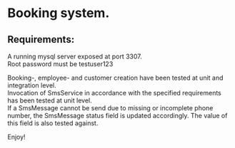 <h1>Booking system.</h1>
<h2>Requirements:</h2>
A running mysql server exposed at port 3307.
<br>Root password must be testuser123

Booking-, employee- and customer creation have been tested at unit and integration level.
<br>
Invocation of SmsService in accordance with the specified requirements has been tested at unit level.
<br>
If a SmsMessage cannot be send due to missing or incomplete phone number, the SmsMessage status field is updated accordingly. The value of this field is also tested against.

Enjoy!
 

